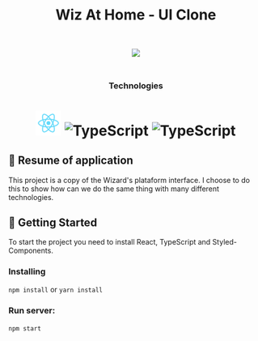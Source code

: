 <h1 align="center">Wiz At Home - UI Clone</h1>
<h1 align="center"><img width="150px" src="https://imgur.com/rKgMKqJ.png"><h1>
<h3 align="center">Technologies</h3>
<h1 align="center">
<img alt="React" width="50px" src="https://raw.githubusercontent.com/github/explore/80688e429a7d4ef2fca1e82350fe8e3517d3494d/topics/react/react.png" />
<img alt="TypeScript" width="50px" src="https://user-images.githubusercontent.com/38151364/89708934-a7dbce00-d951-11ea-8ff1-1b7991267c05.png" />
<img alt="TypeScript" width="50px" src="https://imgur.com/yO9UUsH.png" />
</h1>
  
## :bookmark_tabs: Resume of application
This project is a copy of the Wizard's plataform interface. I choose to do this to show how can we do the same thing with many different technologies.

## :mag_right: Getting Started

To start the project you need to install React, TypeScript and Styled-Components.

### Installing

```npm install``` or ```yarn install```

### Run server: 

```npm start```



